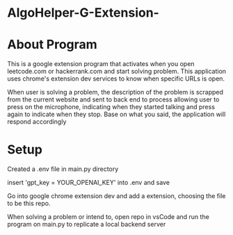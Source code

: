 # AlgoHelper-G-Extension-
# About Program
This is a google extension program that activates when you open leetcode.com or hackerrank.com and start solving problem. This application uses chrome's extension dev services to know when specific URLs is open.

When user is solving a problem, the description of the problem is scrapped from the current website and sent to back end to process allowing user to press on the microphone, indicating when they started talking and press again to indicate when they stop. Base on what you said, the application will respond accordingly


# Setup
Created a .env file in main.py directory

insert 'gpt_key = YOUR_OPENAI_KEY' into .env and save

Go into google chrome extension dev and add a extension, choosing the file to be this repo. 

When solving a problem or intend to, open repo in vsCode and run the program on main.py to replicate a local backend server

